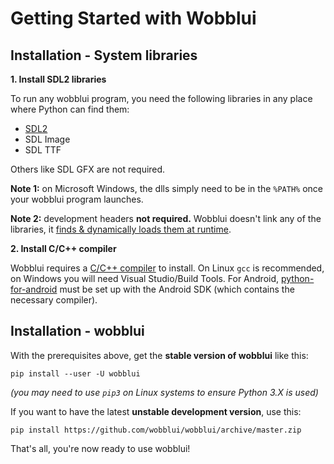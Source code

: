 
Getting Started with Wobblui
============================

Installation - System libraries
-------------------------------

**1. Install SDL2 libraries**

To run any wobblui program, you need the following libraries in any place
where Python can find them:

- [SDL2](https://libsdl.org)
- SDL Image
- SDL TTF

Others like SDL GFX are not required.


**Note 1:** on Microsoft Windows, the dlls simply need to be in the `%PATH%`
            once your wobblui program launches.

**Note 2:** development headers **not required.** Wobblui doesn't link any of
            the libraries, it [finds &
            dynamically loads them at runtime](architecture.md#Graphics).

**2. Install C/C++ compiler**

Wobblui requires a [C/C++ compiler](architecture.md#Cython) to install.
On Linux `gcc` is recommended, on Windows you will need
Visual Studio/Build Tools.
For Android, [python-for-android](https://github.com/kivy/python-for-android)
must be set up with the Android SDK (which contains the necessary compiler).


Installation - wobblui
----------------------

With the prerequisites above, get the **stable version of wobblui** like this:
```
pip install --user -U wobblui
```
*(you may need to use `pip3` on Linux systems to ensure Python 3.X is used)*

If you want to have the latest **unstable development version**, use this:
```
pip install https://github.com/wobblui/wobblui/archive/master.zip
```

That's all, you're now ready to use wobblui!
